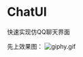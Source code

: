 # ChatUI
快速实现仿QQ聊天界面

先上效果图：
![giphy.gif](http://upload-images.jianshu.io/upload_images/8669504-65598ed4679272f8.gif?imageMogr2/auto-orient/strip%7CimageView2/2/w/1240)
